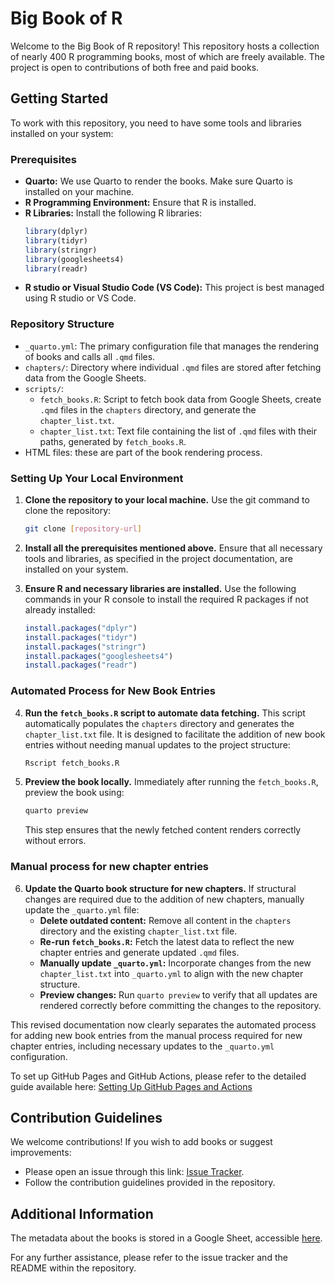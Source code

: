# Big Book of R

Welcome to the Big Book of R repository! This repository hosts a collection of nearly 400 R programming books, most of which are freely available. The project is open to contributions of both free and paid books.

## Getting Started

To work with this repository, you need to have some tools and libraries installed on your system:

### Prerequisites
- **Quarto:** We use Quarto to render the books. Make sure Quarto is installed on your machine.
- **R Programming Environment:** Ensure that R is installed.
- **R Libraries:** Install the following R libraries:
  ```R
  library(dplyr)
  library(tidyr)
  library(stringr)
  library(googlesheets4)
  library(readr)
- **R studio or Visual Studio Code (VS Code):** This project is best managed using R studio or VS Code.

### Repository Structure
- `_quarto.yml`: The primary configuration file that manages the rendering of books and calls all `.qmd` files.
- `chapters/`: Directory where individual `.qmd` files are stored after fetching data from the Google Sheets.
- `scripts/`:
  - `fetch_books.R`: Script to fetch book data from Google Sheets, create `.qmd` files in the `chapters` directory, and generate the `chapter_list.txt`.
  - `chapter_list.txt`: Text file containing the list of `.qmd` files with their paths, generated by `fetch_books.R`.
- HTML files: these are part of the book rendering process.

### Setting Up Your Local Environment

1. **Clone the repository to your local machine.**
   Use the git command to clone the repository:
   ```bash
   git clone [repository-url]
   ```

2. **Install all the prerequisites mentioned above.**
   Ensure that all necessary tools and libraries, as specified in the project documentation, are installed on your system.

3. **Ensure R and necessary libraries are installed.**
   Use the following commands in your R console to install the required R packages if not already installed:
   ```R
   install.packages("dplyr")
   install.packages("tidyr")
   install.packages("stringr")
   install.packages("googlesheets4")
   install.packages("readr")
   ```
### Automated Process for New Book Entries

4. **Run the `fetch_books.R` script to automate data fetching.**
   This script automatically populates the `chapters` directory and generates the `chapter_list.txt` file. It is designed to facilitate the addition of new book entries without needing manual updates to the project structure:
   ```bash
   Rscript fetch_books.R
   ```

5. **Preview the book locally.**
   Immediately after running the `fetch_books.R`, preview the book using:
   ```bash
   quarto preview
   ```
   This step ensures that the newly fetched content renders correctly without errors.

### Manual process for new chapter entries

6. **Update the Quarto book structure for new chapters.**
   If structural changes are required due to the addition of new chapters, manually update the `_quarto.yml` file:
   - **Delete outdated content:**
     Remove all content in the `chapters` directory and the existing `chapter_list.txt` file.
   - **Re-run `fetch_books.R`:**
     Fetch the latest data to reflect the new chapter entries and generate updated `.qmd` files.
   - **Manually update `_quarto.yml`:**
     Incorporate changes from the new `chapter_list.txt` into `_quarto.yml` to align with the new chapter structure.
   - **Preview changes:**
     Run `quarto preview` to verify that all updates are rendered correctly before committing the changes to the repository.

This revised documentation now clearly separates the automated process for adding new book entries from the manual process required for new chapter entries, including necessary updates to the `_quarto.yml` configuration.

To set up GitHub Pages and GitHub Actions, please refer to the detailed guide available here:
[Setting Up GitHub Pages and Actions](https://quarto.org/docs/publishing/github-pages.html)

## Contribution Guidelines
We welcome contributions! If you wish to add books or suggest improvements:
- Please open an issue through this link: [Issue Tracker](https://github.com/oscarbaruffa/BigBookofR/issues).
- Follow the contribution guidelines provided in the repository.

## Additional Information
The metadata about the books is stored in a Google Sheet, accessible [here](https://docs.google.com/spreadsheets/d/1vufdtrIzF5wbkWZUG_HGIBAXpT1C4joPx2qTh5aYzDg).

For any further assistance, please refer to the issue tracker and the README within the repository.
